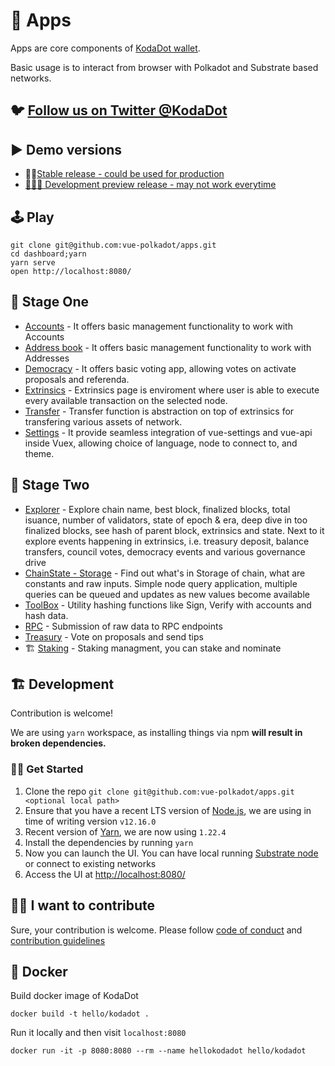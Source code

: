# 📱 Apps

Apps are core components of [KodaDot wallet](https://twitter.com/KodaDot).

Basic usage is to interact from browser with Polkadot and Substrate based networks.

## 🐦 [Follow us on Twitter @KodaDot](https://twitter.com/KodaDot)

## ▶️ Demo versions
* 👩‍✈️[Stable release - could be used for production](https://kodadot.netlify.app/)
* [🚧👷‍♀️ Development preview release - may not work everytime](https://dev-kodadot.netlify.app/)

## 🕹 Play

```shell
git clone git@github.com:vue-polkadot/apps.git
cd dashboard;yarn
yarn serve
open http://localhost:8080/
```

## 🏦 Stage One
* [Accounts](https://kodadot.netlify.app/#/accounts) - It offers basic management functionality to work with Accounts
* [Address book](https://kodadot.netlify.app/#/addressbook) - It offers basic management functionality to work with Addresses
* [Democracy](https://kodadot.netlify.app/#/democracy) - It offers basic voting app, allowing votes on activate proposals and referenda.
* [Extrinsics](https://kodadot.netlify.app/#/extrinsics) - Extrinsics page is enviroment where user is able to execute every available transaction on the selected node.
* [Transfer](https://kodadot.netlify.app/#/transfer) - Transfer function is abstraction on top of extrinsics for transfering various assets of network.
* [Settings](https://kodadot.netlify.app/#/settings) - It provide seamless integration of vue-settings and vue-api inside Vuex, allowing choice of language, node to connect to, and theme.

## 🏯 Stage Two
* [Explorer](https://kodadot.netlify.app/#/explorer) - Explore chain name, best block, finalized blocks, total isuance, number of validators, state of epoch & era, deep dive in too finalized blocks, see hash of parent block, extrinsics and state. Next to it explore events happening in extrinsics, i.e. treasury deposit, balance transfers, council votes, democracy events and various governance drive
* [ChainState - Storage](https://kodadot.netlify.app/#/chainstate) - Find out what's in Storage of chain, what are constants and raw inputs. Simple node query application, multiple queries can be queued and updates as new values become available
* [ToolBox](https://kodadot.netlify.app/#/toolbox) - Utility hashing functions like Sign, Verify with accounts and hash data. 
* [RPC](https://kodadot.netlify.app/#/rpc) - Submission of raw data to RPC endpoints
* [Treasury](https://kodadot.netlify.app/#/treasury) - Vote on proposals and send tips 
* 🏗 [Staking](https://kodadot.netlify.app/#/staking) - Staking managment, you can stake and nominate

## 🏗 Development

Contribution is welcome!

We are using `yarn` workspace, as installing things via npm **will result in broken dependencies.**

### 👷‍♀️ Get Started

1. Clone the repo `git clone git@github.com:vue-polkadot/apps.git <optional local path>`
2. Ensure that you have a recent LTS version of [Node.js](https://nodejs.org/en/), we are using in time of writing version `v12.16.0`
3. Recent version of [Yarn](https://yarnpkg.com/docs/install), we are now using `1.22.4`
4. Install the dependencies by running `yarn`
5. Now you can launch the UI. You can have local running [Substrate node](https://substrate.dev/docs/en/tutorials/start-a-private-network-with-substrate) or connect to existing networks
6. Access the UI at [http://localhost:8080/](http://localhost:8080/)

## 🙋‍♀️ I want to contribute

Sure, your contribution is welcome. Please follow [code of conduct](CODE_OF_CONDUCT.md) and [contribution guidelines](CONTRIBUTING.md)


## 🐳 Docker

Build docker image of KodaDot
```
docker build -t hello/kodadot .
```

Run it locally and then visit `localhost:8080`
```
docker run -it -p 8080:8080 --rm --name hellokodadot hello/kodadot
```